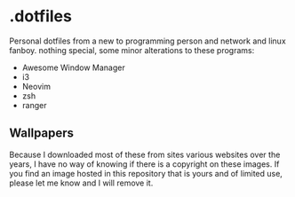 # .dotfiles 

Personal dotfiles from a new to programming person and network and linux fanboy. nothing special, some minor alterations to these programs:
* Awesome Window Manager
* i3
* Neovim
* zsh
* ranger


## Wallpapers

Because I downloaded most of these from sites various websites over the years, I have no way of knowing if there is a copyright on these images. If you find an image hosted in this repository that is yours and of limited use, please let me know and I will remove it.

